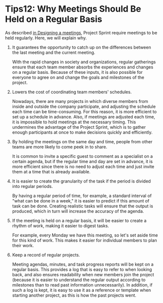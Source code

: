 # Tips12: Why Meetings Should Be Held on a Regular Basis

As described [in Designing a meetings](../tutorial/1-3.md), Project Sprint require meetings to be held regularly. Here, we will explain why.

1.  It guarantees the opportunity to catch up on the differences between the last meeting and the current meeting.

    With the rapid changes in society and organizations, regular gatherings ensure that each team member absorbs the experiences and changes on a regular basis. Because of these inputs, it is also possible for everyone to agree on and change the goals and milestones of the project.
2.  Lowers the cost of coordinating team members' schedules.

    Nowadays, there are many projects in which diverse members from inside and outside the company participate, and adjusting the schedule each time can be time-consuming. For this reason, it is more efficient to set up a schedule in advance. Also, if meetings are adjusted each time, it is impossible to hold meetings at the necessary timing. This undermines the advantage of the Project Sprint, which is to gather enough participants at once to make decisions quickly and efficiently.
3.  By holding the meetings on the same day and time, people from other teams are more likely to come peek in to share.

    It is common to invite a specific guest to comment as a specialist on a certain agenda, but if the regular time and day are set in advance, it is more efficient since there is no need to adjust each time and just invite them at a time that is already available.
4.  It is easier to create the granularity of the task if the period is divided into regular periods.

    By having a regular period of time, for example, a standard interval of "what can be done in a week," it is easier to predict if this amount of task can be done. Creating realistic tasks will ensure that the output is produced, which in turn will increase the accuracy of the agenda.
5.  If the meeting is held on a regular basis, it will be easier to create a rhythm of work, making it easier to digest tasks.

    For example, every Monday we have this meeting, so let's set aside time for this kind of work. This makes it easier for individual members to plan their work.
6.  Keep a record of regular projects.

    Meeting agendas, minutes, and task progress reports will be kept on a regular basis. This provides a log that is easy to refer to when looking back, and also ensures readability when new members join the project (because it is easier to understand the regular output according to milestones than to read past information unnecessarily). In addition, if such a log is kept, it is easy to use it as a reference or template when starting another project, as this is how the past projects went.

